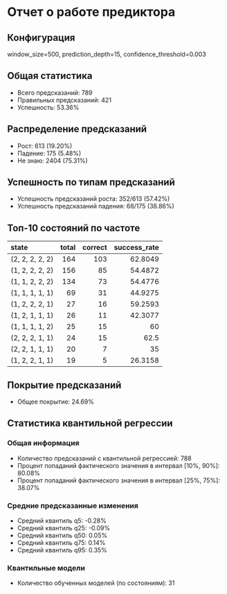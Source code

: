 
# Отчет о работе предиктора

## Конфигурация
window_size=500, prediction_depth=15, confidence_threshold=0.003

## Общая статистика
- Всего предсказаний: 789
- Правильных предсказаний: 421
- Успешность: 53.36%

## Распределение предсказаний
- Рост: 613 (19.20%)
- Падение: 175 (5.48%)
- Не знаю: 2404 (75.31%)

## Успешность по типам предсказаний
- Успешность предсказаний роста: 352/613 (57.42%)
- Успешность предсказаний падения: 68/175 (38.86%)

## Топ-10 состояний по частоте
| state           |   total |   correct |   success_rate |
|:----------------|--------:|----------:|---------------:|
| (2, 2, 2, 2, 2) |     164 |       103 |        62.8049 |
| (1, 2, 2, 2, 2) |     156 |        85 |        54.4872 |
| (1, 1, 2, 2, 2) |     134 |        73 |        54.4776 |
| (1, 1, 1, 1, 1) |      69 |        31 |        44.9275 |
| (1, 2, 2, 2, 1) |      27 |        16 |        59.2593 |
| (1, 2, 1, 1, 1) |      26 |        11 |        42.3077 |
| (1, 1, 1, 1, 2) |      25 |        15 |        60      |
| (2, 2, 2, 1, 1) |      24 |        15 |        62.5    |
| (2, 2, 1, 1, 1) |      20 |         7 |        35      |
| (1, 2, 2, 1, 1) |      19 |         5 |        26.3158 |

## Покрытие предсказаний
- Общее покрытие: 24.69%

## Статистика квантильной регрессии

### Общая информация
- Количество предсказаний с квантильной регрессией: 788
- Процент попаданий фактического значения в интервал [10%, 90%]: 80.08%
- Процент попаданий фактического значения в интервал [25%, 75%]: 38.07%

### Средние предсказанные изменения
- Средний квантиль q5: -0.28%
- Средний квантиль q25: -0.09%
- Средний квантиль q50: 0.05%
- Средний квантиль q75: 0.14%
- Средний квантиль q95: 0.35%

### Квантильные модели
- Количество обученных моделей (по состояниям): 31
